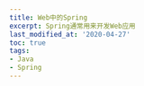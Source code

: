 ```yaml
---
title: Web中的Spring
excerpt: Spring通常用来开发Web应用
last_modified_at: '2020-04-27'
toc: true
tags:
- Java
- Spring
---
```

